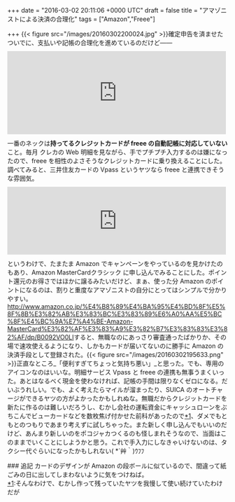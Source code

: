 
+++
date = "2016-03-02 20:11:06 +0000 UTC"
draft = false
title = "アマゾニストによる決済の合理化"
tags = ["Amazon","Freee"]

+++
{{< figure src="/images/20160302200024.jpg"  >}}確定申告を済ませたついでに、支払いや記帳の合理化を進めているのだけど――<iframe src="https://hatenablog-parts.com/embed?url=https%3A%2F%2Fblog.daruyanagi.jp%2Fentry%2F2016%2F02%2F23%2F200000" title="今年も無事（？）、確定申告が終わりました。 - だるろぐ" class="embed-card embed-blogcard" scrolling="no" frameborder="0" style="display: block; width: 100%; height: 190px; max-width: 500px; margin: 10px 0px;"></iframe>一番のネックは**持ってるクレジットカードが freee の自動記帳に対応していない**こと。毎月 クレカの Web 明細を見ながら、手でプチプチ入力するのは嫌になったので、freee を相性のよさそうなクレジットカードに乗り換えることにした。調べてみると、三井住友カードの Vpass というヤツなら freee と連携できそうな雰囲気。<iframe src="https://hatenablog-parts.com/embed?url=https%3A%2F%2Fwww.smbc-card.com%2Fmem%2Findex.jsp" title="三井住友カード会員向けサービス「Vpass」ログイン" class="embed-card embed-webcard" scrolling="no" frameborder="0" style="display: block; width: 100%; height: 155px; max-width: 500px; margin: 10px 0px;"></iframe>というわけで、たまたま Amazon でキャンペーンをやっているのを見かけたのもあり、Amazon MasterCardクラシック に申し込んでみることにした。ポイント還元のお得さではほかに譲るみたいだけど、まぁ、使った分 Amazon のポイントになるのは、割りと重度なアマゾニストの自分にとってはシンプルで分かりやすい。<a href="http://www.amazon.co.jp/%E4%B8%89%E4%BA%95%E4%BD%8F%E5%8F%8B%E3%82%AB%E3%83%BC%E3%83%89%E6%A0%AA%E5%BC%8F%E4%BC%9A%E7%A4%BE-Amazon-MasterCard%E3%82%AF%E3%83%A9%E3%82%B7%E3%83%83%E3%82%AF/dp/B0092VO0LI">http://www.amazon.co.jp/%E4%B8%89%E4%BA%95%E4%BD%8F%E5%8F%8B%E3%82%AB%E3%83%BC%E3%83%89%E6%A0%AA%E5%BC%8F%E4%BC%9A%E7%A4%BE-Amazon-MasterCard%E3%82%AF%E3%83%A9%E3%82%B7%E3%83%83%E3%82%AF/dp/B0092VO0LI</a>すると、無職なのにあっさり審査通ったばかりか、その場で速攻使えるようになり、しかもカードが届いてないのに勝手に Amazon の決済手段として登録された。{{< figure src="/images/20160302195633.png"  >}}正直なところ_「便利すぎてちょっと気持ち悪い」_と思った。でも、専用のアイコンなのはいいな。明細サービス Vpass と freee の連携も無事うまくいった。あとはなるべく現金を使わなければ、記帳の手間は限りなくゼロになる。だいぶうれしい。でも、よく考えたらマイルが溜まったり、SUICA のオートチャージができるヤツの方がよかったかもしれぬな。無職だからクレジットカードを新たに作るのは難しいだろうし、むかし会社の運転資金にキャッシュローンをぶちこんでビューカードなどを数枚焦げ付かせた前科があったので<a href="#f-eb801237" name="fn-eb801237" title="そんなわけで、むかし作って残っていたヤツを我慢して使い続けていたわけだが">*1</a>、ダメでもともとのつもりであまり考えずに試しちゃった。また新しく申し込んでもいいのだけど、あんまり新しいのをポコジャカつくるのも怪しまれそうなので、当面はこのままでいくことにしようかと思う。これで手入力にしなきゃいけないのは、タクシー代ぐらいになったかもしれない( *´艸｀)ｳﾌﾌ

<div class="section">
    ### 追記
    カードのデザインが Amazon の段ボールに似ているので、間違って紙ごみの日に出してしまわないように気をつけねば。

</div><div class="footnote">
<a href="#fn-eb801237" name="f-eb801237" class="footnote-number">*1</a><span class="footnote-delimiter">:</span><span class="footnote-text">そんなわけで、むかし作って残っていたヤツを我慢して使い続けていたわけだが</span>
</div>

